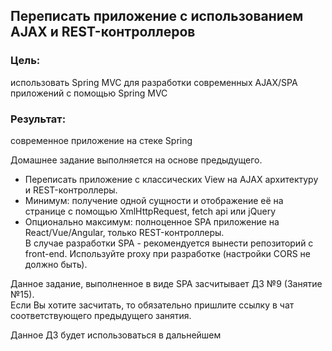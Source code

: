 ## Переписать приложение с использованием AJAX и REST-контроллеров
### Цель:
использовать Spring MVC для разработки современных AJAX/SPA приложений c помощью Spring MVC
### Результат: 
современное приложение на стеке Spring  

Домашнее задание выполняется на основе предыдущего.  
* Переписать приложение с классических View на AJAX архитектуру и REST-контроллеры.
* Минимум: получение одной сущности и отображение её на странице с помощью XmlHttpRequest, fetch api или jQuery
* Опционально максимум: полноценное SPA приложение на React/Vue/Angular, только REST-контроллеры.  
В случае разработки SPA - рекомендуется вынести репозиторий с front-end. Используйте proxy при разработке (настройки CORS не должно быть).

Данное задание, выполненное в виде SPA засчитывает ДЗ №9 (Занятие №15).  
Если Вы хотите засчитать, то обязательно пришлите ссылку в чат соответствующего предыдущего занятия.

Данное ДЗ будет использоваться в дальнейшем